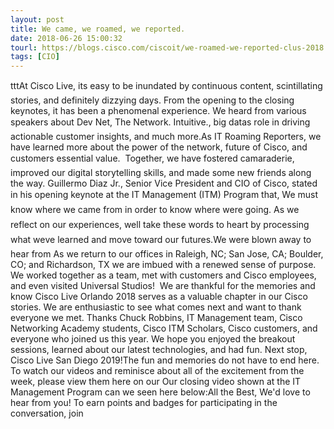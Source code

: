 ```yaml
---
layout: post
title: We came, we roamed, we reported.
date: 2018-06-26 15:00:32
tourl: https://blogs.cisco.com/ciscoit/we-roamed-we-reported-clus-2018
tags: [CIO]
---
```

tttAt Cisco Live, its easy to be inundated by continuous content, scintillating stories, and definitely dizzying days. From the opening to the closing keynotes, it has been a phenomenal experience. We heard from various speakers about Dev Net, The Network. Intuitive., big datas role in driving actionable customer insights, and much more.As IT Roaming Reporters, we have learned more about the power of the network, future of Cisco, and customers essential value.  Together, we have fostered camaraderie, improved our digital storytelling skills, and made some new friends along the way. Guillermo Diaz Jr., Senior Vice President and CIO of Cisco, stated in his opening keynote at the IT Management (ITM) Program that, We must know where we came from in order to know where were going. As we reflect on our experiences, well take these words to heart by processing what weve learned and move toward our futures.We were blown away to hear from As we return to our offices in Raleigh, NC; San Jose, CA; Boulder, CO; and Richardson, TX we are imbued with a renewed sense of purpose. We worked together as a team, met with customers and Cisco employees, and even visited Universal Studios!  We are thankful for the memories and know Cisco Live Orlando 2018 serves as a valuable chapter in our Cisco stories. We are enthusiastic to see what comes next and want to thank everyone we met. Thanks Chuck Robbins, IT Management team, Cisco Networking Academy students, Cisco ITM Scholars, Cisco customers, and everyone who joined us this year. We hope you enjoyed the breakout sessions, learned about our latest technologies, and had fun. Next stop, Cisco Live San Diego 2019!The fun and memories do not have to end here. To watch our videos and reminisce about all of the excitement from the week, please view them here on our Our closing video shown at the IT Management Program can we seen here below:All the Best, We'd love to hear from you! To earn points and badges for participating in the conversation, join 